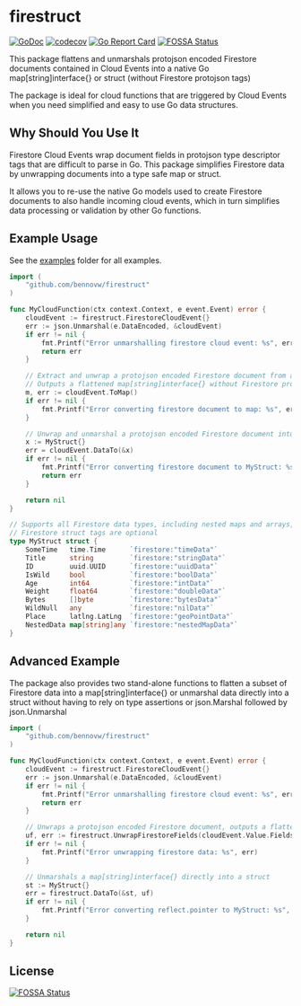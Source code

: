 # firestruct
[![GoDoc](https://img.shields.io/badge/pkg.go.dev-doc-blue)](http://pkg.go.dev/github.com/bennovw/firestruct)
[![codecov](https://codecov.io/gh/bennovw/firestruct/branch/master/graph/badge.svg)](https://codecov.io/gh/bennovw/firestruct)
[![Go Report Card](https://goreportcard.com/badge/github.com/bennovw/firestruct)](https://goreportcard.com/report/github.com/bennovw/firestruct)
[![FOSSA Status](https://app.fossa.com/api/projects/git%2Bgithub.com%2Fbennovw%2Ffirestruct.svg?type=shield)](https://app.fossa.com/projects/git%2Bgithub.com%2Fbennovw%2Ffirestruct?ref=badge_shield)

This package flattens and unmarshals protojson encoded Firestore documents contained in Cloud Events into a native Go map[string]interface{} or struct (without Firestore protojson tags)

The package is ideal for cloud functions that are triggered by Cloud Events when you need simplified and easy to use Go data structures.

## Why Should You Use It
Firestore Cloud Events wrap document fields in protojson type descriptor tags that are difficult to parse in Go. This package simplifies Firestore data by unwrapping documents into a type safe map or struct. 

It allows you to re-use the native Go models used to create Firestore documents to also handle incoming cloud events, which in turn simplifies data processing or validation by other Go functions.

## Example Usage
See the [examples](https://github.com/bennovw/firestruct/tree/main/examples) folder for all examples.

```go
import (
    "github.com/bennovw/firestruct"
)

func MyCloudFunction(ctx context.Context, e event.Event) error {
    cloudEvent := firestruct.FirestoreCloudEvent{}
    err := json.Unmarshal(e.DataEncoded, &cloudEvent)
    if err != nil {
        fmt.Printf("Error unmarshalling firestore cloud event: %s", err)
        return err
    }

    // Extract and unwrap a protojson encoded Firestore document from a Cloud Event
    // Outputs a flattened map[string]interface{} without Firestore protojson tags
    m, err := cloudEvent.ToMap()
    if err != nil {
        fmt.Printf("Error converting firestore document to map: %s", err)
    }

    // Unwrap and unmarshal a protojson encoded Firestore document into a struct
    x := MyStruct{}
    err = cloudEvent.DataTo(&x)
    if err != nil {
        fmt.Printf("Error converting firestore document to MyStruct: %s", err)
        return err
    }

    return nil
}

// Supports all Firestore data types, including nested maps and arrays,
// Firestore struct tags are optional
type MyStruct struct {
    SomeTime   time.Time      `firestore:"timeData"`
    Title      string         `firestore:"stringData"`
    ID         uuid.UUID      `firestore:"uuidData"`
    IsWild     bool           `firestore:"boolData"`
    Age        int64          `firestore:"intData"`
    Weight     float64        `firestore:"doubleData"`
    Bytes      []byte         `firestore:"bytesData"`
    WildNull   any            `firestore:"nilData"`
    Place      latlng.LatLng  `firestore:"geoPointData"`
    NestedData map[string]any `firestore:"nestedMapData"`
}
```

## Advanced Example
The package also provides two stand-alone functions to flatten a subset of Firestore data into a map[string]interface{} or unmarshal data directly into a struct without having to rely on type assertions or json.Marshal followed by json.Unmarshal
```go
import (
    "github.com/bennovw/firestruct"
)

func MyCloudFunction(ctx context.Context, e event.Event) error {
    cloudEvent := firestruct.FirestoreCloudEvent{}
    err := json.Unmarshal(e.DataEncoded, &cloudEvent)
    if err != nil {
        fmt.Printf("Error unmarshalling firestore cloud event: %s", err)
        return err
    }

    // Unwraps a protojson encoded Firestore document, outputs a flattened map[string]interface{}
    uf, err := firestruct.UnwrapFirestoreFields(cloudEvent.Value.Fields)
    if err != nil {
        fmt.Printf("Error unwrapping firestore data: %s", err)
    }

    // Unmarshals a map[string]interface{} directly into a struct
    st := MyStruct{}
    err = firestruct.DataTo(&st, uf)
    if err != nil {
        fmt.Printf("Error converting reflect.pointer to MyStruct: %s", err)
    }

    return nil
}
```

## License
[![FOSSA Status](https://app.fossa.com/api/projects/git%2Bgithub.com%2Fbennovw%2Ffirestruct.svg?type=large)](https://app.fossa.com/projects/git%2Bgithub.com%2Fbennovw%2Ffirestruct?ref=badge_large)
